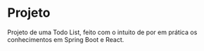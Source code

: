 # Projeto
Projeto de uma Todo List, feito com o intuito de por em prática os conhecimentos em Spring Boot e React.
